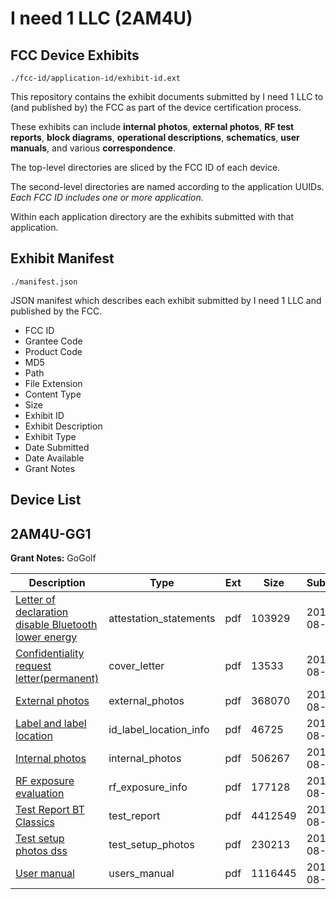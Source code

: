 # I need 1 LLC (2AM4U)
## FCC Device Exhibits

```
./fcc-id/application-id/exhibit-id.ext
```

This repository contains the exhibit documents submitted by I need 1 LLC to (and published by) the FCC as part of the device certification process.

These exhibits can include **internal photos**, **external photos**, **RF test reports**, **block diagrams**, **operational descriptions**, **schematics**, **user manuals**, and various **correspondence**.

The top-level directories are sliced by the FCC ID of each device.

The second-level directories are named according to the application UUIDs. *Each FCC ID includes one or more application.*

Within each application directory are the exhibits submitted with that application. 

## Exhibit Manifest

```
./manifest.json
```

JSON manifest which describes each exhibit submitted by I need 1 LLC and published by the FCC.

- FCC ID
- Grantee Code
- Product Code
- MD5
- Path
- File Extension
- Content Type
- Size
- Exhibit ID
- Exhibit Description
- Exhibit Type
- Date Submitted
- Date Available
- Grant Notes

## Device List
## 2AM4U-GG1
**Grant Notes:** GoGolf

| Description | Type | Ext | Size | Submitted | Available |
| ----------- | ---- | --- | ---- | --------- | --------- |
| [Letter of  declaration disable Bluetooth lower energy](2AM4U-GG1/228905f85adc022a56e6a83be34b2dfc/3521462.pdf) | attestation_statements | pdf | 103929 | 2017-08-22 | 2017-08-22 |
| [Confidentiality request letter(permanent)](2AM4U-GG1/228905f85adc022a56e6a83be34b2dfc/3521454.pdf) | cover_letter | pdf | 13533 | 2017-08-22 | 2017-08-22 |
| [External photos](2AM4U-GG1/228905f85adc022a56e6a83be34b2dfc/3521456.pdf) | external_photos | pdf | 368070 | 2017-08-22 | 2017-08-22 |
| [Label and label location](2AM4U-GG1/228905f85adc022a56e6a83be34b2dfc/3521461.pdf) | id_label_location_info | pdf | 46725 | 2017-08-22 | 2017-08-22 |
| [Internal photos](2AM4U-GG1/228905f85adc022a56e6a83be34b2dfc/3521460.pdf) | internal_photos | pdf | 506267 | 2017-08-22 | 2017-08-22 |
| [RF exposure evaluation](2AM4U-GG1/228905f85adc022a56e6a83be34b2dfc/3521465.pdf) | rf_exposure_info | pdf | 177128 | 2017-08-22 | 2017-08-22 |
| [Test Report BT Classics](2AM4U-GG1/228905f85adc022a56e6a83be34b2dfc/3521469.pdf) | test_report | pdf | 4412549 | 2017-08-22 | 2017-08-22 |
| [Test setup photos dss](2AM4U-GG1/228905f85adc022a56e6a83be34b2dfc/3521470.pdf) | test_setup_photos | pdf | 230213 | 2017-08-22 | 2017-08-22 |
| [User manual](2AM4U-GG1/228905f85adc022a56e6a83be34b2dfc/3521471.pdf) | users_manual | pdf | 1116445 | 2017-08-22 | 2017-08-22 |
